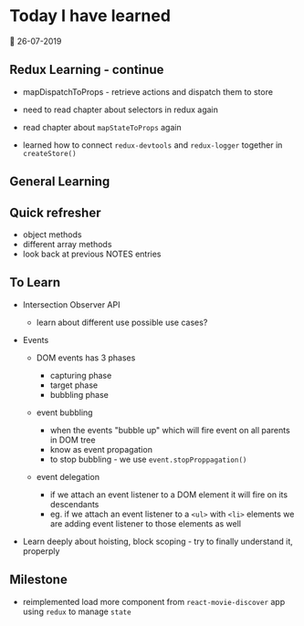 # Today I have learned

:calendar: 26-07-2019

## Redux Learning - continue
- mapDispatchToProps - retrieve actions and dispatch them to store

- need to read chapter about selectors in redux again
- read chapter about ```mapStateToProps``` again
- learned how to connect ```redux-devtools``` and ```redux-logger``` together in ```createStore()```

## General Learning


## Quick refresher
- object methods
- different array methods
- look back at previous NOTES entries

## To Learn
- Intersection Observer API
  - learn about different use possible use cases?

- Events
  - DOM events has 3 phases
    - capturing phase
    - target phase
    - bubbling phase

  - event bubbling
    - when the events "bubble up" which will fire event on all parents in DOM tree
    - know as event propagation
    - to stop bubbling - we use ```event.stopProppagation()```
  - event delegation
    - if we attach an event listener to a DOM element it will fire on its descendants
    - eg. if we attach an event listener to a ```<ul>``` with ```<li>``` elements we are adding event listener to those elements as well

- Learn deeply about hoisting, block scoping - try to finally understand it, properply

## Milestone
- reimplemented load more component from ```react-movie-discover``` app using ```redux``` to manage ```state```